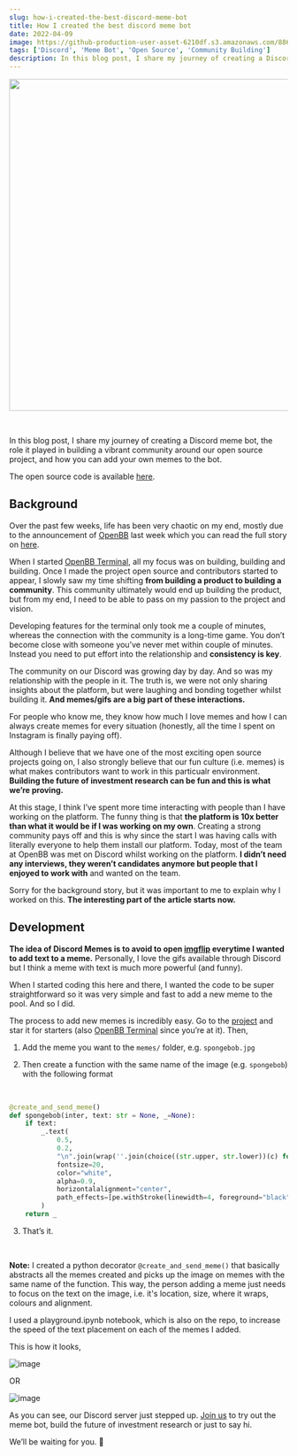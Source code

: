 ```yaml
---
slug: how-i-created-the-best-discord-meme-bot
title: How I created the best discord meme bot
date: 2022-04-09
image: https://github-production-user-asset-6210df.s3.amazonaws.com/88618738/280499097-f324321b-d438-4838-b0a0-e3155611538a.png
tags: ['Discord', 'Meme Bot', 'Open Source', 'Community Building']
description: In this blog post, I share my journey of creating a Discord meme bot, the role it played in building a vibrant community around our open source project, and how you can add your own memes to the bot.
---
```


<p align="center">
    <img width="600" src="https://github-production-user-asset-6210df.s3.amazonaws.com/88618738/280499097-f324321b-d438-4838-b0a0-e3155611538a.png"/>
</p>

<br />

In this blog post, I share my journey of creating a Discord meme bot, the role it played in building a vibrant community around our open source project, and how you can add your own memes to the bot.

The open source code is available [here](https://github.com/DidierRLopes/discord-memes).

<!-- truncate -->

<div style={{borderTop: '1px solid #0088CC', margin: '1.5em 0'}} />

## Background

Over the past few weeks, life has been very chaotic on my end, mostly due to the announcement of [OpenBB](http://www.openbb.co/) last week which you can read the full story on [here](https://openbb.co/blog/gme-didnt-take-me-to-the-moon-but-gamestonk-terminal-did).

When I started [OpenBB Terminal](https://github.com/OpenBB-finance/OpenBBTerminal), all my focus was on building, building and building. Once I made the project open source and contributors started to appear, I slowly saw my time shifting **from building a product to building a community**. This community ultimately would end up building the product, but from my end, I need to be able to pass on my passion to the project and vision.

Developing features for the terminal only took me a couple of minutes, whereas the connection with the community is a long-time game. You don’t become close with someone you’ve never met within couple of minutes. Instead you need to put effort into the relationship and **consistency is key**.

The community on our Discord was growing day by day. And so was my relationship with the people in it. The truth is, we were not only sharing insights about the platform, but were laughing and bonding together whilst building it. **And memes/gifs are a big part of these interactions.**

For people who know me, they know how much I love memes and how I can always create memes for every situation (honestly, all the time I spent on Instagram is finally paying off).

Although I believe that we have one of the most exciting open source projects going on, I also strongly believe that our fun culture (i.e. memes) is what makes contributors want to work in this particualr environment. **Building the future of investment research can be fun and this is what we’re proving.**

At this stage, I think I’ve spent more time interacting with people than I have working on the platform. The funny thing is that **the platform is 10x better than what it would be if I was working on my own**. Creating a strong community pays off and this is why since the start I was having calls with literally everyone to help them install our platform. Today, most of the team at OpenBB was met on Discord whilst working on the platform. **I didn’t need any interviews, they weren’t candidates anymore but people that I enjoyed to work with** and wanted on the team.

Sorry for the background story, but it was important to me to explain why I worked on this. **The interesting part of the article starts now.**

## Development

**The idea of Discord Memes is to avoid to open [imgflip](https://imgflip.com/) everytime I wanted to add text to a meme.** Personally, I love the gifs available through Discord but I think a meme with text is much more powerful (and funny).

When I started coding this here and there, I wanted the code to be super straightforward so it was very simple and fast to add a new meme to the pool. And so I did.

The process to add new memes is incredibly easy. Go to the [project](https://github.com/DidierRLopes/discord-memes) and star it for starters (also [OpenBB Terminal](https://github.com/OpenBB-finance/OpenBBTerminal) since you’re at it). Then,

1. Add the meme you want to the `memes/` folder, e.g. `spongebob.jpg`

2. Then create a function with the same name of the image (e.g. `spongebob`) with the following format

<br />

```python
@create_and_send_meme()
def spongebob(inter, text: str = None, _=None):
    if text:
        _.text(
            0.5,
            0.2,
            "\n".join(wrap(''.join(choice((str.upper, str.lower))(c) for c in text), 40)),
            fontsize=20,
            color="white",
            alpha=0.9,
            horizontalalignment="center",
            path_effects=[pe.withStroke(linewidth=4, foreground="black")]
        )
    return _
```

3. That’s it.

<br />

**Note:** I created a python decorator `@create_and_send_meme()` that basically abstracts all the memes created and picks up the image on memes with the same name of the function. This way, the person adding a meme just needs to focus on the text on the image, i.e. it's location, size, where it wraps, colours and alignment.

I used a playground.ipynb notebook, which is also on the repo, to increase the speed of the text placement on each of the memes I added.

This is how it looks,

![image](https://github.com/Meg1211/my-website/assets/88618738/f6b1ea15-40f8-4ebc-bbf8-209b502f943d)

OR

![image](https://github.com/Meg1211/my-website/assets/88618738/f324321b-d438-4838-b0a0-e3155611538a)

As you can see, our Discord server just stepped up. [Join us](https://openbb.co/discord) to try out the meme bot, build the future of investment research or just to say hi.

We’ll be waiting for you. 🦋
